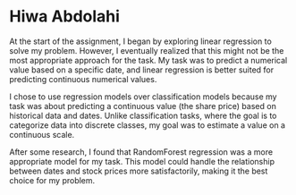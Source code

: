 <h1>Hiwa Abdolahi</h1>
    
<p>At the start of the assignment, I began by exploring linear regression to solve my problem. However, I eventually realized that this might not be the most appropriate approach for the task. My task was to predict a numerical value based on a specific date, and linear regression is better suited for predicting continuous numerical values.

I chose to use regression models over classification models because my task was about predicting a continuous value (the share price) based on historical data and dates. Unlike classification tasks, where the goal is to categorize data into discrete classes, my goal was to estimate a value on a continuous scale.

After some research, I found that RandomForest regression was a more appropriate model for my task. This model could handle the relationship between dates and stock prices more satisfactorily, making it the best choice for my problem.</p>